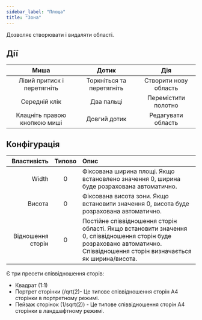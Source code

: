 ```yaml
---
sidebar_label: "Площа"
title: "Зона"
---
```


Дозволяє створювати і видаляти області.

## Дії

|             Миша             |           Дотик           |          Дія          |
|:----------------------------:|:-------------------------:|:---------------------:|
| Лівий притиск і перетягніть  | Торкніться та перетягніть | Створити нову область |
|        Середній клік         |        Два пальці         |  Перемістити полотно  |
| Клацніть правою кнопкою миші |       Довгий дотик        |  Редагувати область   |

## Конфігурація

|       Властивість | Типово | Опис                                                                                                                                                                         |
| -----------------:|:------:|:---------------------------------------------------------------------------------------------------------------------------------------------------------------------------- |
|             Width |   0    | Фіксована ширина площі. Якщо встановлено значення 0, ширина буде розрахована автоматично.                                                                                    |
|            Висота |   0    | Фіксована висота зони. Якщо встановити значення 0, висота буде розрахована автоматично.                                                                                      |
| Відношення сторін |   0    | Постійне співвідношення сторін області. Якщо встановити значення 0, співвідношення сторін буде розраховано автоматично. Співвідношення сторін визначається як ширина/висота. |

Є три пресети співвідношення сторів:

* Квадрат (1:1)
* Портрет сторінки (/qrt(2)- Це типове співвідношення сторін A4 сторінки в портретному режимі.
* Пейзаж сторінок (1/sqrt(2)) - Це типове співвідношення сторін A4 сторінки в ландшафтному режимі.
